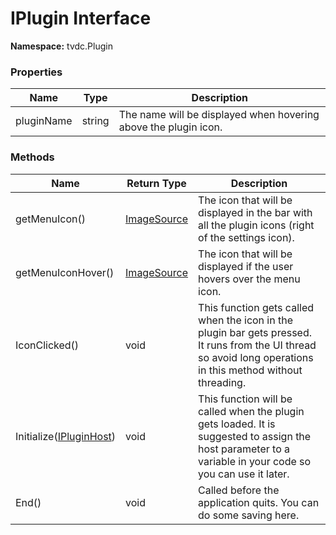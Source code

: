 # IPlugin Interface

**Namespace:** tvdc.Plugin

### Properties
Name|Type|Description
----|----|-----------
pluginName|string|The name will be displayed when hovering above the plugin icon.

### Methods
Name|Return Type|Description
----|-------|-----------
getMenuIcon()|[ImageSource](https://msdn.microsoft.com/de-de/library/system.windows.media.imagesource(v=vs.110).aspx)|The icon that will be displayed in the bar with all the plugin icons (right of the settings icon).
getMenuIconHover()|[ImageSource](https://msdn.microsoft.com/de-de/library/system.windows.media.imagesource(v=vs.110).aspx)|The icon that will be displayed if the user hovers over the menu icon.
IconClicked()|void|This function gets called when the icon in the plugin bar gets pressed. It runs from the UI thread so avoid long operations in this method without threading.
Initialize([IPluginHost](IPluginHost.md))|void|This function will be called when the plugin gets loaded. It is suggested to assign the host parameter to a variable in your code so you can use it later.
End()|void|Called before the application quits. You can do some saving here.